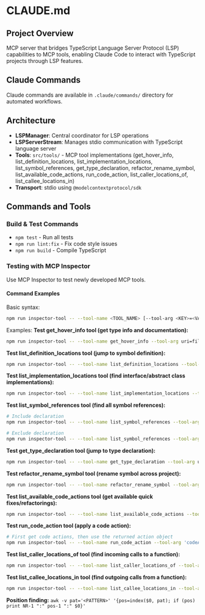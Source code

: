 # CLAUDE.md

## Project Overview

MCP server that bridges TypeScript Language Server Protocol (LSP) capabilities to MCP tools, enabling Claude Code to interact with TypeScript projects through LSP features.

## Claude Commands

Claude commands are available in `.claude/commands/` directory for automated workflows.

## Architecture

- **LSPManager**: Central coordinator for LSP operations
- **LSPServerStream**: Manages stdio communication with TypeScript language server
- **Tools**: `src/tools/` - MCP tool implementations (get_hover_info, list_definition_locations, list_implementation_locations, list_symbol_references, get_type_declaration, refactor_rename_symbol, list_available_code_actions, run_code_action, list_caller_locations_of, list_callee_locations_in)
- **Transport**: stdio using `@modelcontextprotocol/sdk`

## Commands and Tools

### Build & Test Commands
- `npm test` - Run all tests
- `npm run lint:fix` - Fix code style issues
- `npm run build` - Compile TypeScript

### Testing with MCP Inspector
Use MCP Inspector to test newly developed MCP tools.

#### Command Examples
Basic syntax:
```bash
npm run inspector-tool -- --tool-name <TOOL_NAME> [--tool-arg <KEY>=<VALUE>]...
```

Examples:
**Test get_hover_info tool (get type info and documentation):**
```bash
npm run inspector-tool -- --tool-name get_hover_info --tool-arg uri=file:///path/to/file.ts --tool-arg line=10 --tool-arg character=5
```

**Test list_definition_locations tool (jump to symbol definition):**
```bash
npm run inspector-tool -- --tool-name list_definition_locations --tool-arg uri=file:///path/to/file.ts --tool-arg line=5 --tool-arg character=10
```

**Test list_implementation_locations tool (find interface/abstract class implementations):**
```bash
npm run inspector-tool -- --tool-name list_implementation_locations --tool-arg uri=file:///path/to/file.ts --tool-arg line=15 --tool-arg character=8
```

**Test list_symbol_references tool (find all symbol references):**
```bash
# Include declaration
npm run inspector-tool -- --tool-name list_symbol_references --tool-arg uri=file:///path/to/file.ts --tool-arg line=5 --tool-arg character=10 --tool-arg includeDeclaration=true

# Exclude declaration
npm run inspector-tool -- --tool-name list_symbol_references --tool-arg uri=file:///path/to/file.ts --tool-arg line=5 --tool-arg character=10 --tool-arg includeDeclaration=false
```

**Test get_type_declaration tool (jump to type declaration):**
```bash
npm run inspector-tool -- --tool-name get_type_declaration --tool-arg uri=file:///path/to/file.ts --tool-arg line=20 --tool-arg character=15
```

**Test refactor_rename_symbol tool (rename symbol across project):**
```bash
npm run inspector-tool -- --tool-name refactor_rename_symbol --tool-arg uri=file:///path/to/file.ts --tool-arg line=5 --tool-arg character=10 --tool-arg newName=newVariableName
```

**Test list_available_code_actions tool (get available quick fixes/refactorings):**
```bash
npm run inspector-tool -- --tool-name list_available_code_actions --tool-arg uri=file:///path/to/file.ts --tool-arg line=5 --tool-arg character=10 --tool-arg endLine=5 --tool-arg endCharacter=20
```

**Test run_code_action tool (apply a code action):**
```bash
# First get code actions, then use the returned action object
npm run inspector-tool -- --tool-name run_code_action --tool-arg 'codeAction={"title":"Add missing import","kind":"quickfix","edit":{"changes":{...}}}'
```

**Test list_caller_locations_of tool (find incoming calls to a function):**
```bash
npm run inspector-tool -- --tool-name list_caller_locations_of --tool-arg uri=file:///path/to/file.ts --tool-arg line=25 --tool-arg character=5
```

**Test list_callee_locations_in tool (find outgoing calls from a function):**
```bash
npm run inspector-tool -- --tool-name list_callee_locations_in --tool-arg uri=file:///path/to/file.ts --tool-arg line=30 --tool-arg character=10
```

**Position finding:** `awk -v pat='<PATTERN>' '{pos=index($0, pat); if (pos) print NR-1 ":" pos-1 ":" $0}'`

